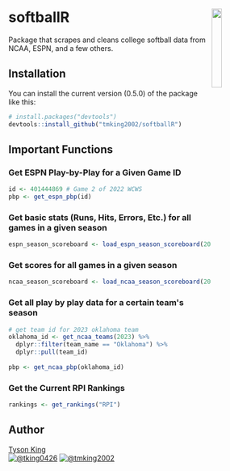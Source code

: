 # softballR <a href='https://github.com/tmking2002/softballR/'><img src="https://raw.githubusercontent.com/tmking2002/softballR/main/logo.png" align="right"  width="20%" min-width="100px"/></a>
Package that scrapes and cleans college softball data from NCAA, ESPN, and a few others.

## Installation

You can install the current version (0.5.0) of the package like this:
      
``` r
# install.packages("devtools")
devtools::install_github("tmking2002/softballR")
```

## Important Functions 

### Get ESPN Play-by-Play for a Given Game ID

``` r
id <- 401444869 # Game 2 of 2022 WCWS
pbp <- get_espn_pbp(id)
```

### Get basic stats (Runs, Hits, Errors, Etc.) for all games in a given season

``` r
espn_season_scoreboard <- load_espn_season_scoreboard(2022)
```

### Get scores for all games in a given season

``` r
ncaa_season_scoreboard <- load_ncaa_season_scoreboard(2023)
```

### Get all play by play data for a certain team's season

```r
# get team id for 2023 oklahoma team
oklahoma_id <- get_ncaa_teams(2023) %>% 
  dplyr::filter(team_name == "Oklahoma") %>% 
  dplyr::pull(team_id)
  
pbp <- get_ncaa_pbp(oklahoma_id)
```

### Get the Current RPI Rankings

``` r
rankings <- get_rankings("RPI")
```

## **Author**

[Tyson King](https://twitter.com/tking0426)  
<a href="https://twitter.com/tking0426" target="blank"><img src="https://img.shields.io/twitter/follow/tking0426?color=blue&label=%40tking0426&logo=twitter&style=for-the-badge" alt="@tking0426" /></a>
<a href="https://github.com/tmking2002" target="blank"><img src="https://img.shields.io/github/followers/tmking2002?color=eee&logo=Github&style=for-the-badge" alt="@tmking2002" /></a>
